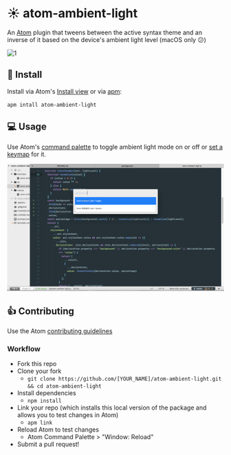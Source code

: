# ☀️ atom-ambient-light

An [Atom](https://atom.io/) plugin that tweens between the active syntax theme and an inverse of it based on the device's ambient light level (macOS only 😕)

![1](http://g.recordit.co/YZJG0i0GEq.gif)

<!-- ![1](http://g.recordit.co/y8tn4DnLdT.gif) -->

## 💾 Install

Install via Atom's [Install view](http://flight-manual.atom.io/using-atom/sections/atom-packages/#atom-packages) or via [apm](http://flight-manual.atom.io/using-atom/sections/atom-packages/#command-line):

```
apm intall atom-ambient-light
```

## 💻 Usage

Use Atom's [command palette](http://flight-manual.atom.io/getting-started/sections/atom-basics/#command-palette) to toggle ambient light mode on or off or [set a keymap](http://flight-manual.atom.io/behind-atom/sections/keymaps-in-depth/) for it.

![screenshot](https://github.com/gnestor/atom-ambient-light/raw/master/assets/screenshot.png)

## 👍 Contributing

Use the Atom [contributing guidelines](https://github.com/atom/atom/blob/master/CONTRIBUTING.md)

### Workflow

* Fork this repo
* Clone your fork
  * `git clone https://github.com/[YOUR_NAME]/atom-ambient-light.git && cd atom-ambient-light`
* Install dependencies
  * `npm install`
* Link your repo (which installs this local version of the package and allows you to test changes in Atom)
  * `apm link`
* Reload Atom to test changes
  * Atom Command Palette > "Window: Reload"
* Submit a pull request!
